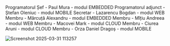 Programatorul Șef - Paul Mura - modul EMBEDDED
Programatorul adjunct - Ștefan Oleniuc -  modul MOBILE 
Secretar - Lazarencu Bogdan - modul WEB
Membru - Mărcuță Alexandru - modul  EMBEDDED 
Membru - Mîțiu Andreea - modul WEB
Membru - Macovei Mark - modul CLOUD 
Membru - Ciurea Aruni - modul CLOUD 
Membru - Orza Daniel Dragoș - modul MOBILE 

![Screenshot 2025-03-31 113257](https://github.com/user-attachments/assets/17937317-5e60-49a4-a779-e29e4dca254a)
